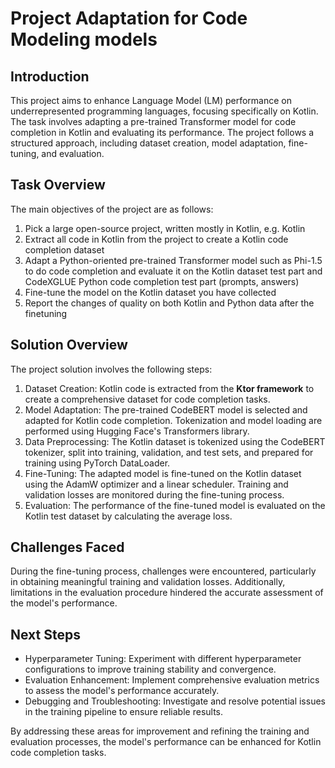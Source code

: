 # Project Adaptation for Code Modeling models
## Introduction
This project aims to enhance Language Model (LM) performance on underrepresented programming languages, focusing specifically on Kotlin. 
The task involves adapting a pre-trained Transformer model for code completion in Kotlin and evaluating its performance. 
The project follows a structured approach, including dataset creation, model adaptation, fine-tuning, and evaluation.

## Task Overview
The main objectives of the project are as follows:

1. Pick a large open-source project, written mostly in Kotlin, e.g. Kotlin
2. Extract all code in Kotlin from the project to create a Kotlin code completion dataset
3. Adapt a Python-oriented pre-trained Transformer model such as Phi-1.5 to do code completion and evaluate it on the Kotlin dataset test part and CodeXGLUE Python code completion test part (prompts, answers)
4. Fine-tune the model on the Kotlin dataset you have collected
5. Report the changes of quality on both Kotlin and Python data after the finetuning

## Solution Overview
The project solution involves the following steps:

1. Dataset Creation: Kotlin code is extracted from the **Ktor framework** to create a comprehensive dataset for code completion tasks.
2. Model Adaptation: The pre-trained CodeBERT model is selected and adapted for Kotlin code completion. Tokenization and model loading are performed using Hugging Face's Transformers library.
3. Data Preprocessing: The Kotlin dataset is tokenized using the CodeBERT tokenizer, split into training, validation, and test sets, and prepared for training using PyTorch DataLoader.
4. Fine-Tuning: The adapted model is fine-tuned on the Kotlin dataset using the AdamW optimizer and a linear scheduler. Training and validation losses are monitored during the fine-tuning process.
5. Evaluation: The performance of the fine-tuned model is evaluated on the Kotlin test dataset by calculating the average loss.

## Challenges Faced
During the fine-tuning process, challenges were encountered, particularly in obtaining meaningful training and validation losses. 
Additionally, limitations in the evaluation procedure hindered the accurate assessment of the model's performance.

## Next Steps
 - Hyperparameter Tuning: Experiment with different hyperparameter configurations to improve training stability and convergence.
 - Evaluation Enhancement: Implement comprehensive evaluation metrics to assess the model's performance accurately.
 - Debugging and Troubleshooting: Investigate and resolve potential issues in the training pipeline to ensure reliable results.

By addressing these areas for improvement and refining the training and evaluation processes, the model's performance can be enhanced for Kotlin code completion tasks.
